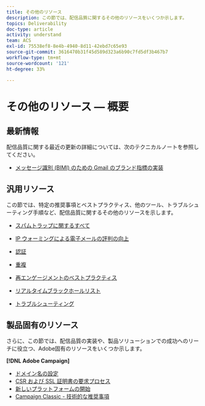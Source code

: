 ```yaml
---
title: その他のリソース
description: この節では、配信品質に関するその他のリソースをいくつか示します。
topics: Deliverability
doc-type: article
activity: understand
team: ACS
exl-id: 75538ef8-8e4b-4940-8d11-42ebd7c65e93
source-git-commit: 3616470b31f45d589d323a6b90c7fd5df3b467b7
workflow-type: tm+mt
source-wordcount: '121'
ht-degree: 33%

---
```


# その他のリソース — 概要

## 最新情報

配信品質に関する最近の更新の詳細については、次のテクニカルノートを参照してください。

* [メッセージ識別 (BIMI) のための Gmail のブランド指標の実装](../technotes/implement-bimi.md)

## 汎用リソース

この節では、特定の推奨事項とベストプラクティス、他のツール、トラブルシューティング手順など、配信品質に関するその他のリソースを示します。

* [スパムトラップに関するすべて](../../help/additional-resources/all-about-spam-traps.md)
* [IP ウォーミングによる電子メールの評判の向上](../../help/additional-resources/increase-reputation-with-ip-warming.md)
* [認証](../../help/additional-resources/authentication.md)
* [重複](../../help/additional-resources/duplicates.md)
* [再エンゲージメントのベストプラクティス](../../help/additional-resources/re-engagement.md)
* [リアルタイムブラックホールリスト](../../help/additional-resources/blocklist-databases.md)
* [トラブルシューティング](../../help/additional-resources/troubleshooting.md)

   <!--
    [IP Certification](../../help/additional-resources/ip-certification.md)
    [Third-party monitoring tools](../../help/additional-resources/third-party-monitoring-tools.md)-->

## 製品固有のリソース

さらに、この節では、配信品質の実装や、製品ソリューションでの成功へのリーチに役立つ、Adobe固有のリソースをいくつか示します。

**[!DNL Adobe Campaign]**

* [ドメイン名の設定](../../help/additional-resources/ac-domain-name-setup.md)
* [CSR および SSL 証明書の要求プロセス](../../help/additional-resources/ac-ssl-certificate-request.md)
* [新しいプラットフォームの開始](../../help/additional-resources/ac-starting-new-platform.md)
* [Campaign Classic - 技術的な推奨事項](../../help/additional-resources/acc-technical-recommendations.md)
